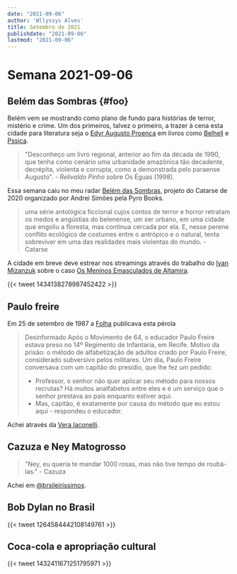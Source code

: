 ```yaml
---
date: "2021-09-06"
author: 'Wllyssys Alves'
title: Setembro de 2021
publishdate: "2021-09-06"
lastmod: "2021-09-06"
---
```



# Semana 2021-09-06

## Belém das Sombras {#foo}

Belém vem se mostrando como plano de fundo para histórias de terror, mistério e crime. Um dos primeiros, talvez o primeiro, a trazer à cena esta cidade para literatura seja o [Edyr Augusto Proença](https://amzn.to/3haduYi) em livros como [Belhell](https://amzn.to/3DQ2x81) e [Pssica](https://amzn.to/3n6Xeex).

>"Desconheço um livro regional, anterior ao fim da década de 1990, que tenha como cenário uma urbanidade amazônica tão decadente, decrépita, violenta e corrupta, como a demonstrada pelo paraense Augusto". - *Relivaldo Pinho* sobre Os Éguas (1998).

Essa semana caiu no meu radar [Belém das Sombras](https://www.catarse.me/belemdassombras?utm_campaign=blog&utm_medium=blog&utm_source=walves.blog.br), projeto do Catarse de 2020 organizado por Andrei Simões pela Pyro Books.

>uma série antológica ficcional cujos contos de terror e horror retratam os medos e angústias do belenense, um ser urbano, em uma cidade que engoliu a floresta, mas continua cercada por ela. E, nesse perene conflito ecológico de costumes entre o antrópico e o natural, tenta sobreviver em uma das realidades mais violentas do mundo. - Catarse

A cidade em breve deve estrear nos streamings através do trabalho do [Ivan Mizanzuk](https://tab.uol.com.br/noticias/redacao/2021/05/14/mizanzuk-o-gamer-paizao-que-mudou-a-historia-das-bruxas-de-guaratuba.htm) sobre o caso [Os Meninos Emasculados de Altamira](https://pt.wikipedia.org/wiki/Caso_dos_meninos_emasculados_em_Altamira).

{{< tweet 1434138278987452422 >}}


## Paulo freire

Em 25 de setembro de 1987 a [Folha](https://acervo.folha.com.br/leitor.do?numero=10001&anchor=4301942&origem=busca&originURL=&pd=317c514b52fb67ed222e330cbfd00fad) publicava esta pérola

>Desinformado
>Após o Movimento de 64, o educador Paulo Freire estava preso no 14º Regimento de Infantaria, em Recife.
>Motivo da prisão: o método de alfabetização de adultos criado por Paulo Freire, considerado subversivo pelos militares.
>Um dia, Paulo Freire conversava com um capitão do presídio, que lhe fez um pedido:
>- Professor, o senhor não quer aplicar seu método para nossos recrutas? Há muitos analfabetos entre eles e é um serviço que o senhor prestava ao país enquanto estiver aqui.
>- Mas, capitão, é exatamente por causa do método que eu estou aqui - respondeu o educador.


Achei através da [Vera Iaconelli](https://twitter.com/VeraIaconelli/status/1434316814499164166?s=20).

## Cazuza e Ney Matogrosso

>"Ney, eu queria te mandar 1000 rosas, mas não tive tempo de roubá-las." - Cazuza

Achei em [@brsileirissimos](@brsileirissimos).

## Bob Dylan no Brasil

{{< tweet 1264584442108149761 >}}


## Coca-cola e apropriação cultural

{{< tweet 1432411671251795971 >}}
